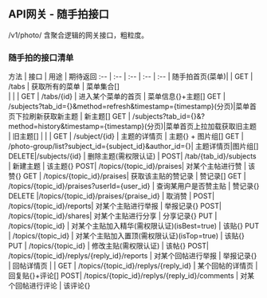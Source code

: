 ## API网关 - 随手拍接口


/v1/photo/    含聚合逻辑的网关接口，粗粒度。  

### 随手拍的接口清单

方法 | 接口 | 用途 | 期待返回 
 :-- | :--  | :-- | :-- | :--
  | 随手拍首页(菜单)| |
 GET | /tabs | 获取所有的菜单 | 菜单集合[]  
  | | |
 GET | /tabs/{id} | 进入某个菜单的首页 | 菜单信息{}+主题[]
 GET | /subjects?tab_id={}&method=refresh&timestamp={timestamp}(分页)|菜单首页下拉刷新获取新主题 | 新主题[] 
 GET | /subjects?tab_id={}&?method=history&timestamp={timestamp}(分页)|菜单首页上拉加载获取旧主题 | 旧主题[] 
  	 |  | |
 GET | /subject/{id} | 主题的详情页 | 主题{} + 图片组[] 
 GET | /photo-group/list?subject_id={subject_id}&author_id={}| 主题详情页|图片组[] 
 DELETE|/subjects/{id} | 删除主题(需权限认证) | 
 POST| /tab/{tab_id}/subjects | 新建主题 | 该主题{} 
 POST| /topics/{topic_id}/praises| 对某个主帖进行赞   | 该赞{}
 GET | /topics/{topic_id}/praises| 获取该主贴的赞记录 | 赞记录[]
 GET | /topics/{topic_id}/praises?userId={user_id} | 查询某用户是否赞主贴 | 赞记录{}
 DELETE |/topics/{topic_id}/praises/{praise_id} | 取消赞 | 
 POST| /topics/{topic_id}/reports| 对某个主贴进行举报 | 举报记录{}
 POST| /topics/{topic_id}/shares| 对某个主贴进行分享 | 分享记录{}
 PUT | /topics/{topic_id} | 对某个主贴加入精华(需权限认证)(isBest=true) | 该贴{}
 PUT | /topics/{topic_id} | 对某个主贴加入置顶(需权限认证)(isTop=true) | 该贴{}
 PUT | /topics/{topic_id} | 修改主贴(需权限认证) | 该帖{}
 POST| /topics/{topic_id}/replys/{reply_id}/reports | 对某个回帖进行举报 | 举报记录{}
  | 回帖详情页 | | 
 GET | /topics/{topic_id}/replys/{reply_id} | 某个回帖的详情页 | 回复贴{}+评论[]
 POST| /topics/{topic_id}/replys/{reply_id}/comments | 对某个回帖进行评论 | 该评论{}
